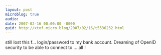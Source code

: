 ```yaml
---
layout: post
microblog: true
audio: 
date: 2007-02-16 00:00:00 -0000
guid: http://xtof.micro.blog/2007/02/16/t5536232.html
---
```

still lost this f... login/password to my bank account. Dreaming of OpenID security to be able to connect to ... all !   
